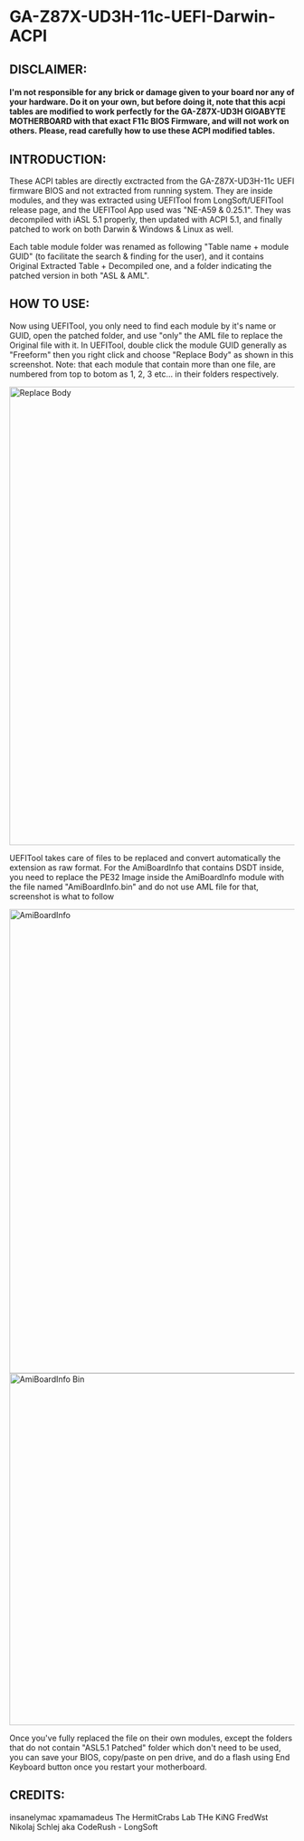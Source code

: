 # GA-Z87X-UD3H-11c-UEFI-Darwin-ACPI




## DISCLAIMER: 

#### I'm not responsible for any brick or damage given to your board nor any of your hardware. Do it on your own, but before doing it, note that this acpi tables are modified to work perfectly for the GA-Z87X-UD3H GIGABYTE MOTHERBOARD with that exact F11c BIOS Firmware, and will not work on others. Please, read carefully how to use these ACPI modified tables. 




## INTRODUCTION:

These ACPI tables are directly exctracted from the GA-Z87X-UD3H-11c UEFI firmware BIOS and not extracted from running system. They are inside modules, and they was extracted using UEFITool from LongSoft/UEFITool release page, and the UEFITool App used was "NE-A59 & 0.25.1". They was decompiled with iASL 5.1 properly, then updated with ACPI 5.1, and finally patched to work on both Darwin &amp; Windows &amp; Linux as well.

Each table module folder was renamed as following "Table name + module GUID" (to facilitate the search & finding for the user), and it contains Original Extracted Table + Decompiled one, and a folder indicating the patched version in both "ASL & AML".




## HOW TO USE:

Now using UEFITool, you only need to find each module by it's name or GUID, open the patched folder, and use "only" the AML file to replace the Original file with it. In UEFITool, double click the module GUID generally as "Freeform" then you right click and choose "Replace Body" as shown in this screenshot. 
Note: that each module that contain more than one file, are numbered from top to botom as 1, 2, 3 etc... in their folders respectively.


<img width="810" alt="Replace Body" src="https://user-images.githubusercontent.com/6939542/146685781-7c617271-5d45-4c00-ad0c-8ea55054dbd3.png">

UEFITool takes care of files to be replaced and convert automatically the extension as raw format. For the AmiBoardInfo that contains DSDT inside, you need to replace the PE32 Image inside the AmiBoardInfo module with the file named "AmiBoardInfo.bin" and do not use AML file for that, screenshot is what to follow

<img width="820" alt="AmiBoardInfo" src="https://user-images.githubusercontent.com/6939542/146685995-17e81882-1094-44dc-ac39-817d0685d36e.png">

<img width="622" alt="AmiBoardInfo Bin" src="https://user-images.githubusercontent.com/6939542/146686043-f663e07a-3090-46bc-907b-9ac87bf024fe.png">

Once you've fully replaced the file on their own modules, except the folders that do not contain "ASL5.1 Patched" folder which don't need to be used, you can save your BIOS, copy/paste on pen drive, and do a flash using End Keyboard button once you restart your motherboard.




## CREDITS:

insanelymac
xpamamadeus
The HermitCrabs Lab
THe KiNG
FredWst
Nikolaj Schlej aka CodeRush - LongSoft
